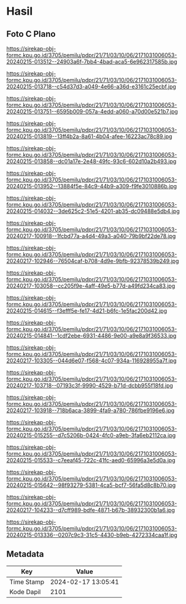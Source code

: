 # Hasil

## Foto C Plano

https://sirekap-obj-formc.kpu.go.id/3705/pemilu/pdpr/21/71/03/10/06/2171031006053-20240215-013512--24903a6f-7bb4-4bad-aca5-6e962317585b.jpg

https://sirekap-obj-formc.kpu.go.id/3705/pemilu/pdpr/21/71/03/10/06/2171031006053-20240215-013718--c54d37d3-a049-4e66-a36d-e3161c25ecbf.jpg

https://sirekap-obj-formc.kpu.go.id/3705/pemilu/pdpr/21/71/03/10/06/2171031006053-20240215-013751--6595b009-057a-4edd-a060-a70d00e521b7.jpg

https://sirekap-obj-formc.kpu.go.id/3705/pemilu/pdpr/21/71/03/10/06/2171031006053-20240215-013819--13ff4b2a-8a61-4b04-afee-16223ac78c89.jpg

https://sirekap-obj-formc.kpu.go.id/3705/pemilu/pdpr/21/71/03/10/06/2171031006053-20240215-013858--dc01a17e-2e48-49fc-93c6-602d10a2b493.jpg

https://sirekap-obj-formc.kpu.go.id/3705/pemilu/pdpr/21/71/03/10/06/2171031006053-20240215-013952--13884f5e-84c9-44b9-a309-f9fe3010886b.jpg

https://sirekap-obj-formc.kpu.go.id/3705/pemilu/pdpr/21/71/03/10/06/2171031006053-20240215-014032--3de625c2-51e5-4201-ab35-dc09488e5db4.jpg

https://sirekap-obj-formc.kpu.go.id/3705/pemilu/pdpr/21/71/03/10/06/2171031006053-20240217-100918--1fcbd77a-a4d4-49a3-a040-79b9bf22de78.jpg

https://sirekap-obj-formc.kpu.go.id/3705/pemilu/pdpr/21/71/03/10/06/2171031006053-20240217-102946--76504caf-b708-4d9e-9bfb-92378539b249.jpg

https://sirekap-obj-formc.kpu.go.id/3705/pemilu/pdpr/21/71/03/10/06/2171031006053-20240217-103058--cc205f9e-4aff-49e5-b77d-a49fd234ca83.jpg

https://sirekap-obj-formc.kpu.go.id/3705/pemilu/pdpr/21/71/03/10/06/2171031006053-20240215-014615--f3efff5e-fe17-4d21-b6fc-1e5fac200d42.jpg

https://sirekap-obj-formc.kpu.go.id/3705/pemilu/pdpr/21/71/03/10/06/2171031006053-20240215-014841--1cdf2ebe-6931-4486-9e00-a9e8a9f36533.jpg

https://sirekap-obj-formc.kpu.go.id/3705/pemilu/pdpr/21/71/03/10/06/2171031006053-20240217-103305--044d6e07-f568-4c07-934a-116928955a7f.jpg

https://sirekap-obj-formc.kpu.go.id/3705/pemilu/pdpr/21/71/03/10/06/2171031006053-20240217-103718--07193c3f-9990-4529-b71d-dcbb955f18fd.jpg

https://sirekap-obj-formc.kpu.go.id/3705/pemilu/pdpr/21/71/03/10/06/2171031006053-20240217-103918--718b6aca-3899-4fa9-a780-786fbe9196e6.jpg

https://sirekap-obj-formc.kpu.go.id/3705/pemilu/pdpr/21/71/03/10/06/2171031006053-20240215-015255--d7c5206b-0424-4fc0-a9eb-3fa6eb2112ca.jpg

https://sirekap-obj-formc.kpu.go.id/3705/pemilu/pdpr/21/71/03/10/06/2171031006053-20240215-015533--c7eeaf45-722c-41fc-aed0-65996a3e5d0a.jpg

https://sirekap-obj-formc.kpu.go.id/3705/pemilu/pdpr/21/71/03/10/06/2171031006053-20240215-015642--98f93279-5381-4ca5-bcf7-56fa5d8c8b70.jpg

https://sirekap-obj-formc.kpu.go.id/3705/pemilu/pdpr/21/71/03/10/06/2171031006053-20240217-104233--d7cff989-bdfe-4871-b67b-38932300b1a6.jpg

https://sirekap-obj-formc.kpu.go.id/3705/pemilu/pdpr/21/71/03/10/06/2171031006053-20240215-013336--0207c9c3-31c5-4430-b9eb-4272334caa1f.jpg


## Metadata

| Key        | Value               |
| ---------- | ------------------- |
| Time Stamp | 2024-02-17 13:05:41 |
| Kode Dapil | 2101                |



